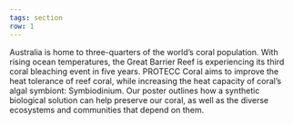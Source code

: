 ```yaml
---
tags: section
row: 1
---
```

Australia is home to three-quarters of the world’s coral
population. With rising ocean temperatures, the Great Barrier
Reef is experiencing its third coral bleaching event in five
years. PROTECC Coral aims to improve the heat tolerance of reef
coral, while increasing the heat capacity of coral’s algal
symbiont: Symbiodinium. Our poster outlines how a synthetic
biological solution can help preserve our coral, as well as the
diverse ecosystems and communities that depend on them.
